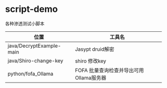 # script-demo
各种渗透测试小脚本

| 位置 | 工具名 |
| ------------------------ | ---------------- |
| java/DecryptExample-main   |Jasypt druid解密 |
| java/Shiro-change-key    | shiro 修改key |
| python/fofa_Ollama         | FOFA 批量查询检查并导出可用Ollama服务器 |

